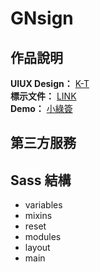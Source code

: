# GNsign

## <i class="fa fa-paper-plane" aria-hidden="true"></i> 作品說明
**UIUX Design：** [K-T](https://2022.thef2e.com/users/12061579703802991521) <br>
**標示文件：** [LINK](https://www.figma.com/file/6ZjDFQSrwRy6OUAXDmJNhz/%E5%B0%8F%E7%B6%A0%E7%B0%BD?node-id=0%3A1)</br>
**Demo：** [小綠簽](https://yuting-hsieh.github.io/GNsign/index)

## <i class="fa fa-paper-plane" aria-hidden="true"></i> 第三方服務


## <i class="fa fa-paper-plane" aria-hidden="true"></i> Sass 結構
* variables
* mixins
* reset
* modules
* layout
* main
